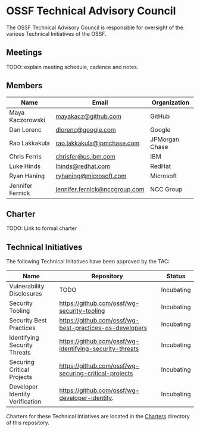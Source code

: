 # OSSF Technical Advisory Council

The OSSF Technical Advisory Council is responsible for oversight of the
various Technical Initiatives of the OSSF.

## Meetings

TODO: explain meeting schedule, cadence and notes.

## Members

| Name | Email | Organization |
| --- | --- | --- |
| Maya Kaczorowski | mayakacz@github.com | GitHub |
| Dan Lorenc | dlorenc@google.com | Google |
| Rao Lakkakula | rao.lakkakula@jpmchase.com | JPMorgan Chase |
| Chris Ferris | chrisfer@us.ibm.com | IBM |
| Luke Hinds | lhinds@redhat.com | RedHat |
| Ryan Haning | ryhaning@microsoft.com | Microsoft | 
| Jennifer Fernick | jennifer.fernick@nccgroup.com | NCC Group |


## Charter

TODO: Link to formal charter

## Technical Initiatives

The following Technical Initatives have been approved by the TAC:

| Name                                                 | Repository | Status     |
| ---------------------------------------------------- | ---------- | ---------- |
| Vulnerability Disclosures                            | TODO       | Incubating |
| Security Tooling                                     | https://github.com/ossf/wg-security-tooling                   | Incubating |
| Security Best Practices                              | https://github.com/ossf/wg-best-practices-os-developers       | Incubating |
| Identifying Security Threats                         | https://github.com/ossf/wg-identifying-security-threats       | Incubating |
| Securing Critical Projects                           | https://github.com/ossf/wg-securing-critical-projects         | Incubating |
| Developer Identity Verification                      | https://github.com/ossf/wg-developer-identity.                | Incubating |

Charters for these Technical Intiatives are located in the [Charters](charters)
directory of this repository.
